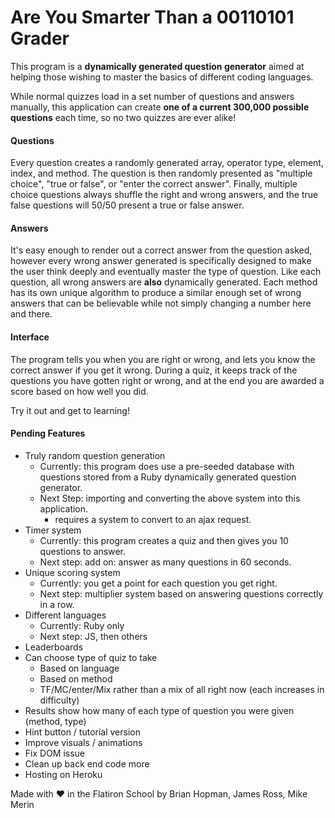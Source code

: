 # Are You Smarter Than a 00110101 Grader

This program is a **dynamically generated question generator** aimed at helping those wishing to master the basics of different coding languages.

While normal quizzes load in a set number of questions and answers manually, this application can create **one of a current 300,000 possible questions** each time, so no two quizzes are ever alike!

#### Questions

Every question creates a randomly generated array, operator type, element, index, and method. The question is then randomly presented as "multiple choice", "true or false", or "enter the correct answer". Finally, multiple choice questions always shuffle the right and wrong answers, and the true false questions will 50/50 present a true or false answer.

#### Answers

It's easy enough to render out a correct answer from the question asked, however every wrong answer generated is specifically designed to make the user think deeply and eventually master the type of question. Like each question, all wrong answers are **also** dynamically generated. Each method has its own unique algorithm to produce a similar enough set of wrong answers that can be believable while not simply changing a number here and there.

#### Interface

The program tells you when you are right or wrong, and lets you know the correct answer if you get it wrong. During a quiz, it keeps track of the questions you have gotten right or wrong, and at the end you are awarded a score based on how well you did.

Try it out and get to learning!

#### Pending Features

* Truly random question generation
  * Currently: this program does use a pre-seeded database with questions stored from a Ruby dynamically generated question generator.
  * Next Step: importing and converting the above system into this application.
    * requires a system to convert to an ajax request.
* Timer system
  * Currently: this program creates a quiz and then gives you 10 questions to answer.
  * Next step: add on: answer as many questions in 60 seconds.
* Unique scoring system
  * Currently: you get a point for each question you get right.
  * Next step: multiplier system based on answering questions correctly in a row.
* Different languages
  * Currently: Ruby only
  * Next step: JS, then others
* Leaderboards
* Can choose type of quiz to take
  * Based on language
  * Based on method
  * TF/MC/enter/Mix rather than a mix of all right now (each increases in difficulty)
* Results show how many of each type of question you were given (method, type)
* Hint button / tutorial version
* Improve visuals / animations
* Fix DOM issue
* Clean up back end code more
* Hosting on Heroku

Made with ♥ in the Flatiron School by
Brian Hopman, James Ross, Mike Merin
